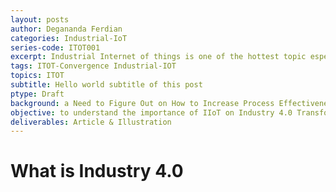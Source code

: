 ```yaml
---
layout: posts
author: Degananda Ferdian
categories: Industrial-IoT
series-code: ITOT001
excerpt: Industrial Internet of things is one of the hottest topic especially on digital transformation initiative. It play a critical role especially on manufacturing, oil and gas and energy.
tags: ITOT-Convergence Industrial-IOT
topics: ITOT
subtitle: Hello world subtitle of this post
ptype: Draft
background: a Need to Figure Out on How to Increase Process Effectiveness to Achieve Cost Reduction on Industry
objective: to understand the importance of IIoT on Industry 4.0 Transformation
deliverables: Article & Illustration
---
```


# What is Industry 4.0 
